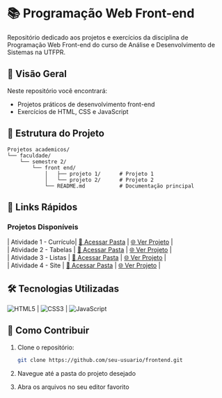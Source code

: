 # 📚 Programação Web Front-end

Repositório dedicado aos projetos e exercícios da disciplina de Programação Web Front-end do curso de Análise e Desenvolvimento de Sistemas na UTFPR.

## 🚀 Visão Geral
Neste repositório você encontrará:
- Projetos práticos de desenvolvimento front-end
- Exercícios de HTML, CSS e JavaScript

## 📂 Estrutura do Projeto
```plaintext
Projetos academicos/
└── faculdade/
    └── semestre 2/
        └── front end/
            │   ├── projeto 1/      # Projeto 1
            │   └── projeto 2/      # Projeto 2
            └── README.md           # Documentação principal
```

## 🔗 Links Rápidos
### Projetos Disponíveis

| Atividade 1 - Currículo| [📁 Acessar Pasta](./Atividade-Curriculo/) | [🌐 Ver Projeto](https://joaopradov.github.io/ProjetosAcademicos/Faculdade/Semestre%202/Front-End/Atividade-Curriculo/) |<br>
| Atividade 2 - Tabelas | [📁 Acessar Pasta](./Atividade-aula3/) | [🌐 Ver Projeto](https://joaopradov.github.io/ProjetosAcademicos/Faculdade/Semestre%202/Front-End/Atividade-siteport/) |<br>
| Atividade 3 - Listas | [📁 Acessar Pasta](./Atividade-semana3/) | [🌐 Ver Projeto](https://joaopradov.github.io/ProjetosAcademicos/Faculdade/Semestre%202/Front-End/Atividade-semana3/) |<br>
| Atividade 4 - Site | [📁 Acessar Pasta](./Atividade-siteport/) | [🌐 Ver Projeto](https://joaopradov.github.io/ProjetosAcademicos/Faculdade/Semestre%202/Front-End/Atividade-aula3/) |<br>

## 🛠 Tecnologias Utilizadas
![HTML5](https://img.shields.io/badge/HTML5-E34F26?style=flat&logo=html5&logoColor=white) | ![CSS3](https://img.shields.io/badge/CSS3-1572B6?style=flat&logo=css3&logoColor=white) | ![JavaScript](https://img.shields.io/badge/JavaScript-F7DF1E?style=flat&logo=javascript&logoColor=black)

## 📝 Como Contribuir
1. Clone o repositório:
   ```bash
   git clone https://github.com/seu-usuario/frontend.git

2. Navegue até a pasta do projeto desejado

3. Abra os arquivos no seu editor favorito
